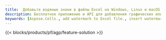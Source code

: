 ```yaml
---
title:  Добавьте водяные знаки в файлы Excel на Windows, Linux и macOS
description: Бесплатное приложение и API для добавления графических или текстовых водяных знаков в файлы XLS, XLSX и ODS.
keywords: [Aspose.Cells., add watermark to Excel file., insert watermark to Excel file., create watermark in Excel file., remove watermark from Excel file., operate watermark in Excel file., access watermark in Excel file]
---
```

{{< blocks/products/pf/agp/feature-solution >}} 

